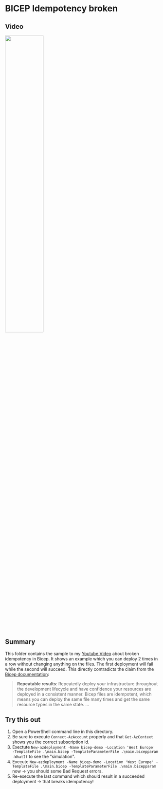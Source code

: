 # BICEP Idempotency broken

## Video

<div align="left">
      <a href="https://youtu.be/MM5r7HCeiwk">
         <img src="https://img.youtube.com/vi/MM5r7HCeiwk/0.jpg" style="width:50%;">
      </a>
</div>

## Summary

This folder contains the sample to my [Youtube Video](https://youtu.be/MM5r7HCeiwk) about broken idempotency in Bicep. It shows an example which you can deploy 2 times in a row without changing anything on the files. The first deployment will fail while the second will succeed. This directly contradicts the claim from the [Bicep documentation](https://learn.microsoft.com/en-us/azure/azure-resource-manager/bicep/overview?tabs=bicep):

> **Repeatable results**: Repeatedly deploy your infrastructure throughout the development lifecycle and have confidence your resources are deployed in a consistent manner. Bicep files are idempotent, which means you can deploy the same file many times and get the same resource types in the same state. ...

## Try this out

1. Open a PowerShell command line in this directory.
2. Be sure to execute `Connect-AzAccount` properly and that `Get-AzContext` shows you the correct subscription id.
3. Exectute `New-azdeployment -Name bicep-demo -Location 'West Europe' -TemplateFile .\main.bicep -TemplateParameterFile .\main.bicepparam -WhatIf` to see the "simulation".
4. Execute `New-azdeployment -Name bicep-demo -Location 'West Europe' -TemplateFile .\main.bicep -TemplateParameterFile .\main.bicepparam` now -> you should some Bad Request errors.
5. Re-execute the last command which should result in a succeeded deployment -> that breaks idempotency!
